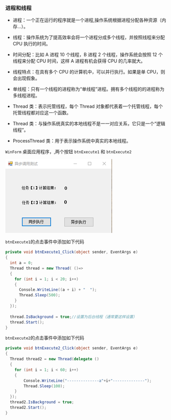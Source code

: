 ### 进程和线程

- 进程：一个正在运行的程序就是一个进程,操作系统根据进程分配各种资源（内存...）。

- 线程：操作系统为了提高效率会将一个进程分成多个线程，并按照线程来分配 CPU 执行的时间。

- 时间分配：比如 A 进程 10 个线程，B 进程 2 个线程，操作系统会按照 12 个线程来分配 CPU 时间，这样 A 进程有机会获得 CPU 的几率就大。

- 线程特点：在具有多个 CPU 的计算机中，可以并行执行。如果是单 CPU，则会出现假象。

- 单线程：只有一个线程的进程称为“单线程”进程。拥有多个线程的的进程称为多线程进程。

- Thread 类：表示托管线程，每个 Thread 对象都代表着一个托管线程，每个托管线程都对应这一个函数。

- Thread 类：与操作系统真实的本地线程不是一一对应关系，它只是一个“逻辑线程”。

- ProcessThread 类：用于表示操作系统中真实的本地线程。

`WinForm` 桌面应用程序，,两个按钮 `btnExecute1` 和 `btnExecute2`

![](https://github.com/Damon-Salvatore/CSharp-Learning/blob/master/AsynProgramming/imgs/1.png)

`btnExecute1`的点击事件中添加如下代码

```cs
private void btnExecute1_Click(object sender, EventArgs e)
{
  int a = 0;
  Thread thread = new Thread( ()=>
  {
    for (int i = 1; i < 20; i++)
    {
      Console.WriteLine((a + i) + "  ");
      Thread.Sleep(500);
    }
  });

  thread.IsBackground = true;//设置为后台线程（通常要这样设置）
  thread.Start();
}
```

`btnExecute2`的点击事件中添加如下代码

```cs
private void btnExecute2_Click(object sender, EventArgs e)
{
  Thread thread2 = new Thread(delegate ()
  {
    for (int i = 1; i < 60; i++)
    {
        Console.WriteLine("--------------a"+i+"--------------");
        Thread.Sleep(100);
    }
  });
  thread2.IsBackground = true;
  thread2.Start();
}
```
